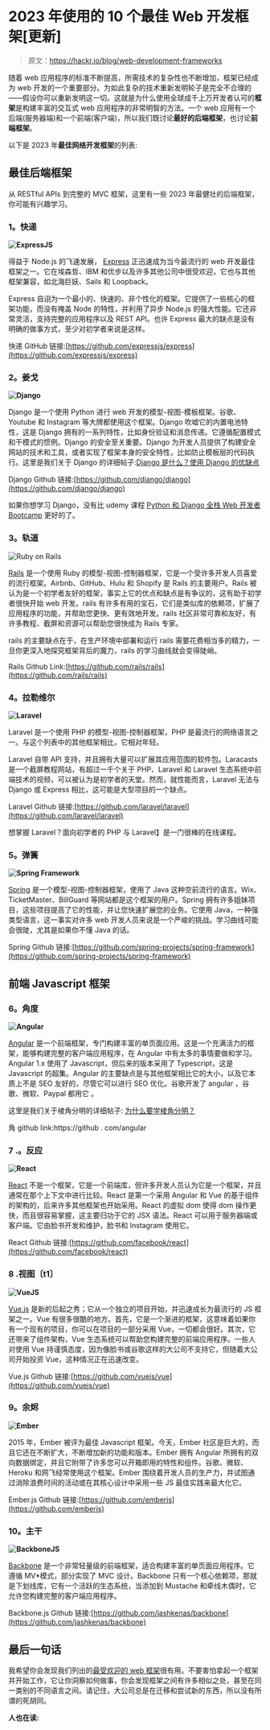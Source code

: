 # 2023 年使用的 10 个最佳 Web 开发框架[更新]

> 原文：<https://hackr.io/blog/web-development-frameworks>

随着 web 应用程序的标准不断提高，所需技术的复杂性也不断增加，框架已经成为 web 开发的一个重要部分。为如此复杂的技术重新发明轮子是完全不合理的——假设你可以重新发明这一切。这就是为什么使用全球成千上万开发者认可的**框架**是构建丰富的交互式 web 应用程序的非常明智的方法。一个 web 应用有一个后端(服务器端)和一个前端(客户端)，所以我们既讨论**最好的后端框架**，也讨论**前端框架**。

以下是 2023 年**最佳网络开发框架**的列表:

## **最佳后端框架**

从 RESTful APIs 到完整的 MVC 框架，这里有一些 2023 年最健壮的后端框架，你可能有兴趣学习。

### **1。快递**

**![ExpressJS](img/e2c7607b9e26892f6e2602bad4096651.png)**

得益于 Node.js 的飞速发展， [Express](https://expressjs.com/) 正迅速成为当今最流行的 web 开发最佳框架之一。它在埃森哲、IBM 和优步以及许多其他公司中很受欢迎，它也与其他框架兼容，如北海巨妖、Sails 和 Loopback。

Express 自诩为一个最小的、快速的、非个性化的框架。它提供了一些核心的框架功能，而没有掩盖 Node 的特性，并利用了异步 Node.js 的强大性能。它还非常灵活，支持完整的应用程序以及 REST API。也许 Express 最大的缺点是没有明确的做事方式，至少对初学者来说是这样。

快递 GitHub 链接:[https://github.com/expressjs/express](https://github.com/expressjs/express)

### **2。姜戈**

**![Django](img/1c4f1f446a2fb05153e7db43e32a5fbf.png)**

Django 是一个使用 Python 进行 web 开发的模型-视图-模板框架。谷歌、Youtube 和 Instagram 等大牌都使用这个框架。Django 吹嘘它的内置电池特性，这是 Django 拥有的一系列特性，比如身份验证和消息传递。它遵循配置模式和干模式的惯例。Django 的安全至关重要。Django 为开发人员提供了构建安全网站的技术和工具，或者实现了框架本身的安全特性，比如防止模板层的代码执行。这里是我们关于 Django 的详细帖子:[Django 是什么？使用 Django 的优缺点](https://hackr.io/blog/what-is-django-advantages-and-disadvantages-of-using-django)

Django Github 链接:[https://github.com/django/django](https://github.com/django/django)

如果你想学习 Django，没有比 udemy 课程 [Python 和 Django 全栈 Web 开发者 Bootcamp](https://click.linksynergy.com/deeplink?id=Qouy7GhEEFU&mid=39197&murl=https://www.udemy.com/course/python-and-django-full-stack-web-developer-bootcamp/) 更好的了。

### **3。轨道**

![Ruby on Rails](img/0e8a7058985db1e8a250c1253041a699.png)

[Rails](https://hackr.io/blog/getting-started-with-rails) 是一个使用 Ruby 的模型-视图-控制器框架，它是一个受许多开发人员喜爱的流行框架。Airbnb、GitHub、Hulu 和 Shopify 是 Rails 的主要用户。Rails 被认为是一个初学者友好的框架，事实上它的优点和缺点是有争议的，这有助于初学者很快开始 web 开发。rails 有许多有用的宝石，它们是类似库的依赖项，扩展了应用程序的功能，并帮助您更快、更有效地开发。rails 社区非常可靠和友好，有许多教程、截屏和资源可以帮助您很快成为 Rails 专家。

rails 的主要缺点在于，在生产环境中部署和运行 rails 需要花费相当多的精力，一旦你更深入地探究框架背后的魔力，rails 的学习曲线就会变得陡峭。

Rails Github Link:[https://github.com/rails/rails](https://github.com/rails/rails)

### **4。拉勒维尔**

**![Laravel](img/eb18b1950efeb1821036e8278f3dcb2c.png)**

Laravel 是一个使用 PHP 的模型-视图-控制器框架，PHP 是最流行的网络语言之一。与这个列表中的其他框架相比，它相对年轻。

Laravel 自带 API 支持，并且拥有大量可以扩展其应用范围的软件包。Laracasts 是一个截屏教程网站，有超过一千个关于 PHP、Laravel 和 Laravel 生态系统中前端技术的视频，可以被认为是初学者的天堂。然而，就性能而言，Laravel 无法与 Django 或 Express 相比，这可能是大型项目的一个缺点。

Laravel Github 链接:[https://github.com/laravel/laravel](https://github.com/laravel/laravel)

想掌握 Laravel？面向初学者的 PHP 与 Laravel】是一门很棒的在线课程。

### **5。弹簧**

**![Spring Framework](img/c199a304cc8e1d18f8b76cc337b7a100.png)**

[Spring](https://spring.io/) 是一个模型-视图-控制器框架，使用了 Java 这种空前流行的语言。Wix、TicketMaster、BillGuard 等网站都是这个框架的用户。Spring 拥有许多姐妹项目，这些项目提高了它的性能，并让您快速扩展您的业务。它使用 Java，一种强类型语言，这一事实对许多 web 开发人员来说是一个严峻的挑战。学习曲线可能会很陡，尤其是如果你不懂 Java 的话。

Spring Github 链接:[https://github.com/spring-projects/spring-framework](https://github.com/spring-projects/spring-framework)

## **前端 Javascript 框架**

### **6。角度**

**![Angular](img/4ee0a198bcee35d5e1955aa6f4e9c608.png)**

[Angular](https://angular.io/) 是一个前端框架，专门构建丰富的单页面应用。这是一个充满活力的框架，能够构建完整的客户端应用程序，在 Angular 中有太多的事情要做和学习。Angular 1.x 使用了 Javascript，但后来的版本采用了 Typescript，这是 Javascript 的超集。Angular 的主要缺点是与其他框架相比它的大小，以及它本质上不是 SEO 友好的，尽管它可以进行 SEO 优化。谷歌开发了 angular ，谷歌、微软、Paypal 都用它 。

这里是我们关于棱角分明的详细帖子: [为什么要学棱角分明？](https://hackr.io/blog/why-should-you-learn-angular)

角 github link:https://github . com/angular

### 7 .**。反应**

**![React](img/bfffa7fe7bced9bb7d2fccaf9095d080.png)**

[React](https://reactjs.org/) 不是一个框架，它是一个前端库，但许多开发人员认为它是一个框架，并且通常在那个上下文中进行比较。React 是第一个采用 Angular 和 Vue 的基于组件的架构的，后来许多其他框架也开始采用。React 的虚拟 dom 使得 dom 操作更快，而且很容易掌握，这主要归功于它的 JSX 语法。React 可以用于服务器端或客户端。它由脸书开发和维护，脸书和 Instagram 使用它。

React Github 链接:[https://github.com/facebook/react](https://github.com/facebook/react)

### **8 .视图〔t1〕**

**![VueJS](img/a4b642c04b9129d5dacc5c418dcabdea.png)**

[Vue.js](https://vuejs.org/) 是新的后起之秀；它从一个独立的项目开始，并迅速成长为最流行的 JS 框架之一。Vue 有很多很酷的地方。首先，它是一个渐进的框架，这意味着如果你有一个现有的项目，你可以在项目的一部分采用 Vue，一切都会很好。其次，它还带来了组件架构，Vue 生态系统可以帮助您构建完整的前端应用程序。一些人对使用 Vue 持谨慎态度，因为像脸书或谷歌这样的大公司不支持它，但随着大公司开始投资 Vue，这种情况正在迅速改变。

Vue.js Github 链接:[https://github.com/vuejs/vue](https://github.com/vuejs/vue)

### **9。余烬**

**![Ember](img/8b6210a3070c9282a20344a4e68b3c5c.png)**

2015 年，Ember 被评为最佳 Javascript 框架。今天，Ember 社区是巨大的，而且它还在不断扩大，不断增加新的功能和版本。Ember 拥有 Angular 所拥有的双向数据绑定，并且它附带了许多您可以开箱即用的特性和组件。谷歌、微软、Heroku 和网飞经常使用这个框架。Ember 围绕着开发人员的生产力，并试图通过消除浪费时间的活动或在其核心设计中采用一些 JS 最佳实践来最大化它。

Ember.js Github 链接:[https://github.com/emberjs](https://github.com/emberjs)

### 10。主干

**![BackboneJS](img/346e321b4065a3711f5a231324ad4555.png)**

[Backbone](http://backbonejs.org/) 是一个非常轻量级的前端框架，适合构建丰富的单页面应用程序。它遵循 MV*模式，部分实现了 MVC 设计。Backbone 只有一个核心依赖项，那就是下划线库，它有一个活跃的生态系统，当添加到 Mustache 和牵线木偶时，它允许您构建完整的客户端应用程序。

Backbone.js Github 链接:[https://github.com/jashkenas/backbone](https://github.com/jashkenas/backbone)

## **最后一句话**

我希望你会发现我们列出的[最受欢迎的 web 框架](https://digitalya.co/blog/best-web-development-frameworks/)很有用。不要害怕拿起一个框架并开始工作，它让你洞察如何做事，你会发现框架之间有许多相似之处，甚至在同一类别的不同语言之间。请记住，大公司总是在迁移和尝试新的东西，所以没有所谓的死胡同。

**人也在读:**